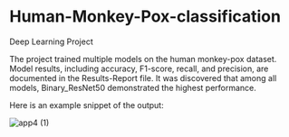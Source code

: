 # Human-Monkey-Pox-classification
Deep Learning Project

The project trained multiple models on the human monkey-pox dataset. Model results, including accuracy, F1-score, recall, and precision, are documented in the Results-Report file. It was discovered that among all models, Binary_ResNet50 demonstrated the highest performance.



Here is an example snippet of the output:



![app4 (1)](https://github.com/Divarshana-Saxena/Human-Monkey-Pox-classification-/assets/140905073/9cba6ca3-c68e-4b44-a139-5064e91a2059)



